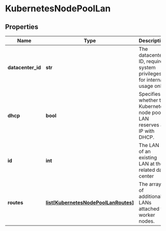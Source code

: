 # KubernetesNodePoolLan

## Properties
| Name | Type | Description | Notes |
| ------------ | ------------- | ------------- | ------------- |
| **datacenter_id** | **str** | The datacenter ID, requires system privileges, for internal usage only | [optional]  |
| **dhcp** | **bool** | Specifies whether the Kubernetes node pool LAN reserves an IP with DHCP. | [optional]  |
| **id** | **int** | The LAN ID of an existing LAN at the related data center |  |
| **routes** | [**list[KubernetesNodePoolLanRoutes]**](KubernetesNodePoolLanRoutes.md) | The array of additional LANs attached to worker nodes. | [optional]  |


